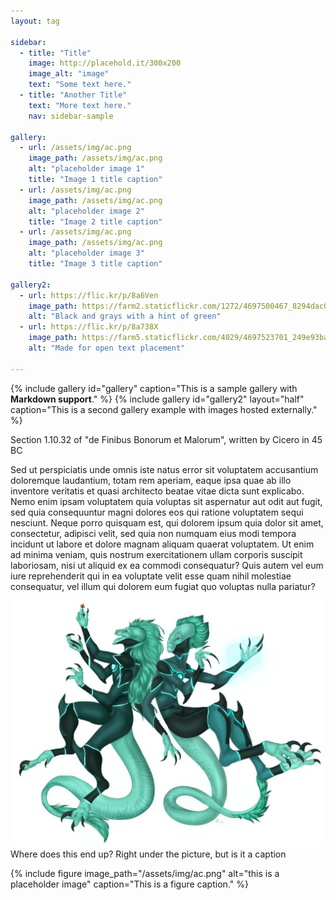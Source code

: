 ```yaml
---
layout: tag

sidebar:
  - title: "Title"
    image: http://placehold.it/300x200
    image_alt: "image"
    text: "Some text here."
  - title: "Another Title"
    text: "More text here."
    nav: sidebar-sample

gallery:
  - url: /assets/img/ac.png
    image_path: /assets/img/ac.png
    alt: "placeholder image 1"
    title: "Image 1 title caption"
  - url: /assets/img/ac.png
    image_path: /assets/img/ac.png
    alt: "placeholder image 2"
    title: "Image 2 title caption"
  - url: /assets/img/ac.png
    image_path: /assets/img/ac.png
    alt: "placeholder image 3"
    title: "Image 3 title caption"

gallery2:
  - url: https://flic.kr/p/8a6Ven
    image_path: https://farm2.staticflickr.com/1272/4697500467_8294dac099_q.jpg
    alt: "Black and grays with a hint of green"
  - url: https://flic.kr/p/8a738X
    image_path: https://farm5.staticflickr.com/4029/4697523701_249e93ba23_q.jpg
    alt: "Made for open text placement"

---
```

{% include gallery id="gallery" caption="This is a sample gallery with **Markdown support**." %}
{% include gallery id="gallery2" layout="half" caption="This is a second gallery example with images hosted externally." %}

Section 1.10.32 of "de Finibus Bonorum et Malorum", written by Cicero in 45 BC

Sed ut perspiciatis unde omnis iste natus error sit voluptatem accusantium doloremque laudantium, totam rem aperiam, eaque ipsa quae ab illo inventore veritatis et quasi architecto beatae vitae dicta sunt explicabo. Nemo enim ipsam voluptatem quia voluptas sit aspernatur aut odit aut fugit, sed quia consequuntur magni dolores eos qui ratione voluptatem sequi nesciunt. Neque porro quisquam est, qui dolorem ipsum quia dolor sit amet, consectetur, adipisci velit, sed quia non numquam eius modi tempora incidunt ut labore et dolore magnam aliquam quaerat voluptatem. Ut enim ad minima veniam, quis nostrum exercitationem ullam corporis suscipit laboriosam, nisi ut aliquid ex ea commodi consequatur? Quis autem vel eum iure reprehenderit qui in ea voluptate velit esse quam nihil molestiae consequatur, vel illum qui dolorem eum fugiat quo voluptas nulla pariatur?

![ac](assets/img/ac.png) Where does this end up? Right under the picture, but is it a caption

{% include figure image_path="/assets/img/ac.png" alt="this is a placeholder image" caption="This is a figure caption." %}

